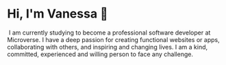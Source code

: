 # Hi, I'm Vanessa 👋

<img src="" alt="">
I am currently studying to become a professional software developer at Microverse. I have a deep passion for creating functional websites or apps, collaborating with others, and inspiring and changing lives. I am a kind, committed, experienced and willing person to face any challenge.

